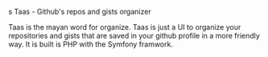s
Taas - Github's repos and gists organizer

Taas is the mayan word for organize. Taas is just a UI to organize your repositories and gists that are saved in your github profile in a more friendly way. It is built is PHP with the Symfony framwork.

